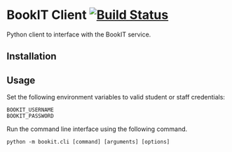 # BookIT Client [![Build Status](https://travis-ci.org/cmbrad/studentit-bookit-client.svg?branch=master)](https://travis-ci.org/cmbrad/studentit-bookit-client)
Python client to interface with the BookIT service.

## Installation


## Usage
Set the following environment variables to valid student or staff credentials:

```
BOOKIT_USERNAME
BOOKIT_PASSWORD
```

Run the command line interface using the following command.

```
python -m bookit.cli [command] [arguments] [options]
```

